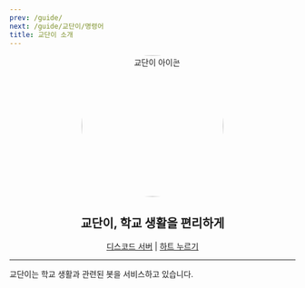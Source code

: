 ```yaml
---
prev: /guide/
next: /guide/교단이/명령어
title: 교단이 소개
---
```


<div align='center'>
    <img src='https://koreanbots.dev/api/image/discord/avatars/994242707130159164.webp?size=256' alt='교단이 아이콘' height='250' style='border-radius: 50%'>
    <h2>교단이, 학교 생활을 편리하게</h2>
</div>
<div align='center'>
    <a href='https://discord.gg/TD9BvMxhP6'>디스코드 서버</a> | <a href='https://koreanbots.dev/bots/994242707130159164/vote'>하트 누르기</a>
</div>

---

교단이는 학교 생활과 관련된 봇을 서비스하고 있습니다.